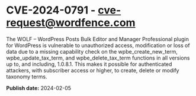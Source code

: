 # CVE-2024-0791 - cve-request@wordfence.com

The WOLF – WordPress Posts Bulk Editor and Manager Professional plugin for WordPress is vulnerable to unauthorized access, modification or loss of data due to a missing capability check on the wpbe_create_new_term, wpbe_update_tax_term, and wpbe_delete_tax_term functions in all versions up to, and including, 1.0.8.1. This makes it possible for authenticated attackers, with subscriber access or higher, to create, delete or modify taxonomy terms.

**Publish date:** 2024-02-05
